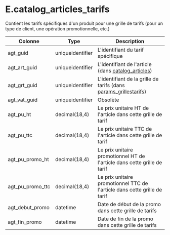 # E.catalog_articles_tarifs

Contient les tarifs spécifiques d'un produit pour une grille de tarifs (pour un type de client, une opération promotionnelle, etc.)

Colonne|Type|Description
---|---|---
agt_guid|uniqueidentifier|L'identifiant du tarif spécifique 
agt_art_guid|uniqueidentifier|L'identifiant de l'article (dans [catalog_articles](generated_catalog_articles.md)) 
agt_grt_guid|uniqueidentifier|L'identifiant de la grille de tarifs (dans [params_grillestarifs](generated_params_grillestarifs.md)) 
agt_vat_guid|uniqueidentifier|Obsolète 
agt_pu_ht|decimal(18,4)|Le prix unitaire HT de l'article dans cette grille de tarif 
agt_pu_ttc|decimal(18,4)|Le prix unitaire TTC de l'article dans cette grille de tarif 
agt_pu_promo_ht|decimal(18,4)|Le prix unitaire promotionnel HT de l'article dans cette grille de tarif 
agt_pu_promo_ttc|decimal(18,4)|Le prix unitaire promotionnel TTC de l'article dans cette grille de tarif 
agt_debut_promo|datetime|Date de début de la promo dans cette grille de tarifs 
agt_fin_promo|datetime|Date de fin de la promo dans cette grille de tarifs 
